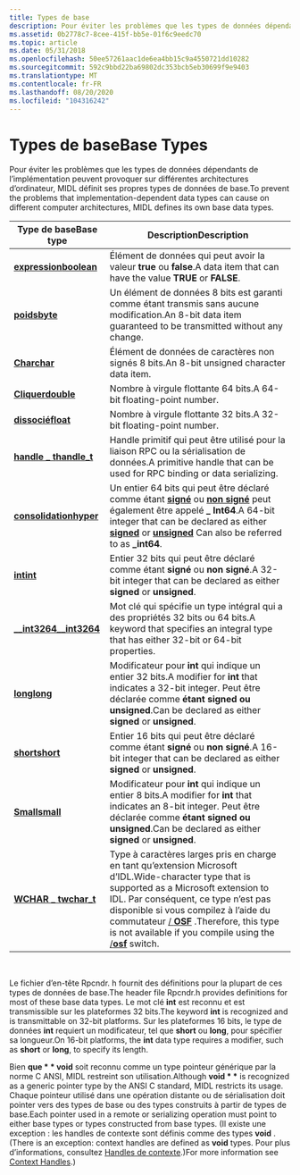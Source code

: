```yaml
---
title: Types de base
description: Pour éviter les problèmes que les types de données dépendants de l’implémentation peuvent provoquer sur différentes architectures d’ordinateur, MIDL définit ses propres types de données de base.
ms.assetid: 0b2778c7-8cee-415f-bb5e-01f6c9eedc70
ms.topic: article
ms.date: 05/31/2018
ms.openlocfilehash: 50ee57261aac1de6ea4bb15c9a4550721dd10282
ms.sourcegitcommit: 592c9bbd22ba69802dc353bcb5eb30699f9e9403
ms.translationtype: MT
ms.contentlocale: fr-FR
ms.lasthandoff: 08/20/2020
ms.locfileid: "104316242"
---
```

# <a name="base-types"></a><span data-ttu-id="051b4-103">Types de base</span><span class="sxs-lookup"><span data-stu-id="051b4-103">Base Types</span></span>

<span data-ttu-id="051b4-104">Pour éviter les problèmes que les types de données dépendants de l’implémentation peuvent provoquer sur différentes architectures d’ordinateur, MIDL définit ses propres types de données de base.</span><span class="sxs-lookup"><span data-stu-id="051b4-104">To prevent the problems that implementation-dependent data types can cause on different computer architectures, MIDL defines its own base data types.</span></span>



| <span data-ttu-id="051b4-105">Type de base</span><span class="sxs-lookup"><span data-stu-id="051b4-105">Base type</span></span>                         | <span data-ttu-id="051b4-106">Description</span><span class="sxs-lookup"><span data-stu-id="051b4-106">Description</span></span>                                                                                                                                                         |
|-----------------------------------|---------------------------------------------------------------------------------------------------------------------------------------------------------------------|
| [<span data-ttu-id="051b4-107">**expression**</span><span class="sxs-lookup"><span data-stu-id="051b4-107">**boolean**</span></span>](/windows/desktop/Midl/boolean)       | <span data-ttu-id="051b4-108">Élément de données qui peut avoir la valeur **true** ou **false**.</span><span class="sxs-lookup"><span data-stu-id="051b4-108">A data item that can have the value **TRUE** or **FALSE**.</span></span>                                                                                                          |
| [<span data-ttu-id="051b4-109">**poids**</span><span class="sxs-lookup"><span data-stu-id="051b4-109">**byte**</span></span>](/windows/desktop/Midl/byte)             | <span data-ttu-id="051b4-110">Un élément de données 8 bits est garanti comme étant transmis sans aucune modification.</span><span class="sxs-lookup"><span data-stu-id="051b4-110">An 8-bit data item guaranteed to be transmitted without any change.</span></span>                                                                                                 |
| [<span data-ttu-id="051b4-111">**Char**</span><span class="sxs-lookup"><span data-stu-id="051b4-111">**char**</span></span>](/windows/desktop/Midl/char-idl)         | <span data-ttu-id="051b4-112">Élément de données de caractères non signés 8 bits.</span><span class="sxs-lookup"><span data-stu-id="051b4-112">An 8-bit unsigned character data item.</span></span>                                                                                                                              |
| [<span data-ttu-id="051b4-113">**Cliquer**</span><span class="sxs-lookup"><span data-stu-id="051b4-113">**double**</span></span>](/windows/desktop/Midl/double)         | <span data-ttu-id="051b4-114">Nombre à virgule flottante 64 bits.</span><span class="sxs-lookup"><span data-stu-id="051b4-114">A 64-bit floating-point number.</span></span>                                                                                                                                     |
| [<span data-ttu-id="051b4-115">**dissocié**</span><span class="sxs-lookup"><span data-stu-id="051b4-115">**float**</span></span>](/windows/desktop/Midl/float)           | <span data-ttu-id="051b4-116">Nombre à virgule flottante 32 bits.</span><span class="sxs-lookup"><span data-stu-id="051b4-116">A 32-bit floating-point number.</span></span>                                                                                                                                     |
| [<span data-ttu-id="051b4-117">**handle \_ t**</span><span class="sxs-lookup"><span data-stu-id="051b4-117">**handle\_t**</span></span>](/windows/desktop/Midl/handle-t)    | <span data-ttu-id="051b4-118">Handle primitif qui peut être utilisé pour la liaison RPC ou la sérialisation de données.</span><span class="sxs-lookup"><span data-stu-id="051b4-118">A primitive handle that can be used for RPC binding or data serializing.</span></span>                                                                                            |
| [<span data-ttu-id="051b4-119">**consolidation**</span><span class="sxs-lookup"><span data-stu-id="051b4-119">**hyper**</span></span>](/windows/desktop/Midl/hyper)           | <span data-ttu-id="051b4-120">Un entier 64 bits qui peut être déclaré comme étant [**signé**](/windows/desktop/Midl/signed) ou [**non signé**](/windows/desktop/Midl/unsigned) peut également être appelé **\_ Int64**.</span><span class="sxs-lookup"><span data-stu-id="051b4-120">A 64-bit integer that can be declared as either [**signed**](/windows/desktop/Midl/signed) or [**unsigned**](/windows/desktop/Midl/unsigned) Can also be referred to as **\_int64**.</span></span>                  |
| [<span data-ttu-id="051b4-121">**int**</span><span class="sxs-lookup"><span data-stu-id="051b4-121">**int**</span></span>](/windows/desktop/Midl/int)               | <span data-ttu-id="051b4-122">Entier 32 bits qui peut être déclaré comme étant **signé** ou **non signé**.</span><span class="sxs-lookup"><span data-stu-id="051b4-122">A 32-bit integer that can be declared as either **signed** or **unsigned**.</span></span>                                                                                         |
| [<span data-ttu-id="051b4-123">**\_\_int3264**</span><span class="sxs-lookup"><span data-stu-id="051b4-123">**\_\_int3264**</span></span>](/windows/desktop/Midl/--int3264) | <span data-ttu-id="051b4-124">Mot clé qui spécifie un type intégral qui a des propriétés 32 bits ou 64 bits.</span><span class="sxs-lookup"><span data-stu-id="051b4-124">A keyword that specifies an integral type that has either 32-bit or 64-bit properties.</span></span>                                                                              |
| [<span data-ttu-id="051b4-125">**long**</span><span class="sxs-lookup"><span data-stu-id="051b4-125">**long**</span></span>](/windows/desktop/Midl/long)             | <span data-ttu-id="051b4-126">Modificateur pour **int** qui indique un entier 32 bits.</span><span class="sxs-lookup"><span data-stu-id="051b4-126">A modifier for **int** that indicates a 32-bit integer.</span></span> <span data-ttu-id="051b4-127">Peut être déclarée comme **étant signed ou** **unsigned**.</span><span class="sxs-lookup"><span data-stu-id="051b4-127">Can be declared as either **signed** or **unsigned**.</span></span>                                                       |
| [<span data-ttu-id="051b4-128">**short**</span><span class="sxs-lookup"><span data-stu-id="051b4-128">**short**</span></span>](/windows/desktop/Midl/short)           | <span data-ttu-id="051b4-129">Entier 16 bits qui peut être déclaré comme étant **signé** ou **non signé**.</span><span class="sxs-lookup"><span data-stu-id="051b4-129">A 16-bit integer that can be declared as either **signed** or **unsigned**.</span></span>                                                                                         |
| [<span data-ttu-id="051b4-130">**Small**</span><span class="sxs-lookup"><span data-stu-id="051b4-130">**small**</span></span>](/windows/desktop/Midl/small)           | <span data-ttu-id="051b4-131">Modificateur pour **int** qui indique un entier 8 bits.</span><span class="sxs-lookup"><span data-stu-id="051b4-131">A modifier for **int** that indicates an 8-bit integer.</span></span> <span data-ttu-id="051b4-132">Peut être déclarée comme **étant signed ou** **unsigned**.</span><span class="sxs-lookup"><span data-stu-id="051b4-132">Can be declared as either **signed** or **unsigned**.</span></span>                                                       |
| [<span data-ttu-id="051b4-133">**WCHAR \_ t**</span><span class="sxs-lookup"><span data-stu-id="051b4-133">**wchar\_t**</span></span>](/windows/desktop/Midl/wchar-t)      | <span data-ttu-id="051b4-134">Type à caractères larges pris en charge en tant qu’extension Microsoft d’IDL.</span><span class="sxs-lookup"><span data-stu-id="051b4-134">Wide-character type that is supported as a Microsoft extension to IDL.</span></span> <span data-ttu-id="051b4-135">Par conséquent, ce type n’est pas disponible si vous compilez à l’aide du commutateur [ / **OSF**](/windows/desktop/Midl/-osf) .</span><span class="sxs-lookup"><span data-stu-id="051b4-135">Therefore, this type is not available if you compile using the [/**osf**](/windows/desktop/Midl/-osf) switch.</span></span> |



 

<span data-ttu-id="051b4-136">Le fichier d’en-tête Rpcndr. h fournit des définitions pour la plupart de ces types de données de base.</span><span class="sxs-lookup"><span data-stu-id="051b4-136">The header file Rpcndr.h provides definitions for most of these base data types.</span></span> <span data-ttu-id="051b4-137">Le mot clé **int** est reconnu et est transmissible sur les plateformes 32 bits.</span><span class="sxs-lookup"><span data-stu-id="051b4-137">The keyword **int** is recognized and is transmittable on 32-bit platforms.</span></span> <span data-ttu-id="051b4-138">Sur les plateformes 16 bits, le type de données **int** requiert un modificateur, tel que **short** ou **long**, pour spécifier sa longueur.</span><span class="sxs-lookup"><span data-stu-id="051b4-138">On 16-bit platforms, the **int** data type requires a modifier, such as **short** or **long**, to specify its length.</span></span>

<span data-ttu-id="051b4-139">Bien **que \* \* void** soit reconnu comme un type pointeur générique par la norme C ANSI, MIDL restreint son utilisation.</span><span class="sxs-lookup"><span data-stu-id="051b4-139">Although **void \* \*** is recognized as a generic pointer type by the ANSI C standard, MIDL restricts its usage.</span></span> <span data-ttu-id="051b4-140">Chaque pointeur utilisé dans une opération distante ou de sérialisation doit pointer vers des types de base ou des types construits à partir de types de base.</span><span class="sxs-lookup"><span data-stu-id="051b4-140">Each pointer used in a remote or serializing operation must point to either base types or types constructed from base types.</span></span> <span data-ttu-id="051b4-141">(Il existe une exception : les handles de contexte sont définis comme des types **void** .</span><span class="sxs-lookup"><span data-stu-id="051b4-141">(There is an exception: context handles are defined as **void** types.</span></span> <span data-ttu-id="051b4-142">Pour plus d’informations, consultez [Handles de contexte](context-handles.md).)</span><span class="sxs-lookup"><span data-stu-id="051b4-142">For more information see [Context Handles](context-handles.md).)</span></span>

 

 